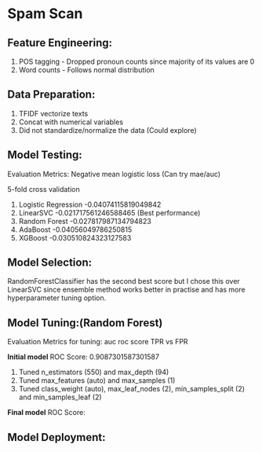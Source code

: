 # Spam Scan

## Feature Engineering:

1. POS tagging - Dropped pronoun counts since majority of its values are 0
2. Word counts - Follows normal distribution

## Data Preparation:

1. TFIDF vectorize texts
2. Concat with numerical variables
3. Did not standardize/normalize the data (Could explore)

## Model Testing: 

Evaluation Metrics: Negative mean logistic loss (Can try mae/auc) 

5-fold cross validation

1. Logistic Regression -0.04074115819049842
2. LinearSVC -0.021717561246588465 (Best performance)
3. Random Forest -0.027817987134794823
4. AdaBoost -0.04056049786250815
5. XGBoost -0.030510824323127583

## Model Selection:

RandomForestClassifier has the second best score but I chose this over LinearSVC since ensemble method works better in practise and has more hyperparameter tuning option.

## Model Tuning:(Random Forest)

Evaluation Metrics for tuning: auc roc score TPR vs FPR

**Initial model** ROC Score: 0.9087301587301587

1. Tuned n_estimators (550) and max_depth (94)
2. Tuned max_features (auto) and max_samples (1)
3. Tuned class_weight (auto), max_leaf_nodes (2), min_samples_split (2) and min_samples_leaf (2)

**Final model** ROC Score: 

## Model Deployment:
